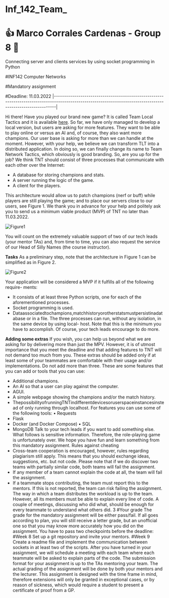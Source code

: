 # Inf_142_Team_
# :+1: Marco Corrales Cardenas - Group 8 🛐
Connecting server and clients services  by using socket programming in Python



#INF142 Computer Networks

#Mandatory assignment 

#Deadline: 11.03.2022
|-------------------------------------------------------------------------------------------------------------------------------------------------------------|

Hi there! Have you played our brand new game? It is called Team Local Tactics and it is available [here](https://github.com/INF142/team-local-tactics). So far, we have only managed to develop a local version, but users are asking for more features. They want to be able to play online or versus an AI and, of course, they also want more champions. Our user base is asking for more than we can handle at the moment. However, with your help, we believe we can transform TLT into a distributed application. In doing so, we can finally change its name to Team Network Tactics, which obviously is good branding. So, are you up for the job?
We think TNT should consist of three processes that communicate with each other over the Internet:
- A database for storing champions and stats.
- A server running the logic of the game.
- A client for the players.

This architecture would allow us to patch champions (nerf or buff) while players are still playing the game; and to place our servers close to our users, see Figure 1.
We thank you in advance for your help and politely ask you to send us a minimum viable product (MVP) of TNT no later than 11.03.2022.

![Figure1](/images/Figure1.jpg")

You will count on the extremely valuable support of two of our tech leads (your mentor TAs) and, from time to time, you can also request the service of our Head of Silly Names (the course instructor).

**Tasks**
As a preliminary step, note that the architecture in Figure 1 can be simplified as in Figure 2.

![Figure2](https://git.app.uib.no/Marco.Cardenas/inf_142_team_lt/-/blob/master/images/Figure2.jpg)

Your application will be considered a MVP if it fulfills all of the following require- ments:
-  It consists of at least three Python scripts, one for each of the aforementioned processes.
-  Socket programming is used.
-  Dataassociatedtochampions,matchhistoryorotherstatsmustpersistinadatabase or in a file.
The three processes can run, without any isolation, in the same device by using local- host. Note that this is the minimum you have to accomplish. Of course, your tech leads encourage to do more.

**Adding some extras**
If you wish, you can help us beyond what we are asking for by delivering more than just the MPV. However, it is of utmost importance that you meet the deadline and that
adding features to TNT will not demand too much from you. These extras should be added only if at least some of your teammates are comfortable with their usage and/or implementations. Do not add more than three. These are some features that you can add or tools that you can use:
-  Additional champions.
-  An AI so that a user can play against the computer.
-  AGUI.
-  A simple webpage showing the champions and/or the match history.
-  ThepossibilityofrunningTNTindifferentdevicesoruserspaceinstancesinstead of only running through localhost.
For features you can use some of the following tools: • Requests
-  Flask
-  Docker (and Docker Compose) • SQL
-  MongoDB
Talk to your tech leads if you want to add something else.
What follows is sensitive information. Therefore, the role-playing game is unfortunately over. We hope you have fun and learn something from this mandatory assignment.
Rules against cheating
-  Cross-team cooperation is encouraged, however, rules regarding plagiarism still apply. This means that you should exchange ideas, suggestions, etc. but not code. Please note that if we do discover two teams with partially similar code, both teams will fail the assignment.
-  If any member of a team cannot explain the code at all, the team will fail the assignment.
- If a teammate stops contributing, the team must report this to the mentors. If this is not reported, the team can risk failing the assignment. The way in which a team distributes the workload is up to the team. However, all its members must be able to explain every line of code. A couple of meetings, discussing who did what, should be enough for every teammate to understand what others did.
3
#Your grade
The grade for the mandatory assignment will be either pass/fail. If all goes according to plan, you will still receive a letter grade, but an unofficial one so that you may know more accurately how you did on the assignment.
You have to pass two checkpoints before the deadline:
#Week 8 Set up a git repository and invite your mentors.
#Week 9 Create a readme file and implement the communication between sockets in at least two of the scripts.
After you have turned in your assignment, we will schedule a meeting with each team where each teammate will be asked to explain parts of the code. The submission format for your assignment is up to the TAs mentoring your team. The actual grading of the assignment will be done by both your mentors and the lecturer. This assignment is designed with the time frame in mind, therefore extensions will only be granted in exceptional cases, or by reason of sickness, which would require a student to present a certificate of proof from a GP.



